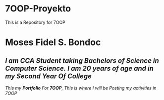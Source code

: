 # 7OOP-Proyekto
This is a Repository for 7OOP
# Moses Fidel S. Bondoc
*I am CCA Student taking Bachelors of Science in Computer Science.*
*I am **20** years of age and in my **Second Year** Of College*
---
*This my **Portfolio** For **7OOP**, This is where I will be Posting my activities in 7OOP*
